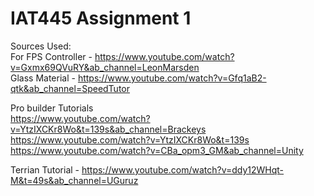 # IAT445 Assignment 1

Sources Used:  
For FPS Controller - https://www.youtube.com/watch?v=Gxmx69QVuRY&ab_channel=LeonMarsden  
Glass Material - https://www.youtube.com/watch?v=Gfq1aB2-qtk&ab_channel=SpeedTutor  
  
Pro builder Tutorials  
https://www.youtube.com/watch?v=YtzIXCKr8Wo&t=139s&ab_channel=Brackeys  
https://www.youtube.com/watch?v=YtzIXCKr8Wo&t=139s  
https://www.youtube.com/watch?v=CBa_opm3_GM&ab_channel=Unity  
  
Terrian Tutorial - https://www.youtube.com/watch?v=ddy12WHqt-M&t=49s&ab_channel=UGuruz  
